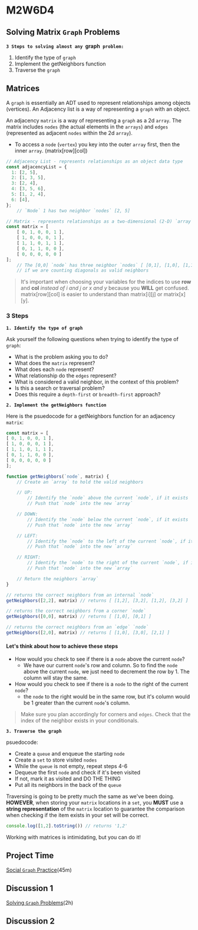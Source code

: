 # M2W6D4

## Solving Matrix `Graph` Problems

**`3 Steps to solving almost any `graph` problem:`**

1. Identify the type of `graph`
2. Implement the getNeighbors function
3. Traverse the `graph`

## Matrices

A `graph` is essentially an ADT used to represent relationships among objects (vertices). An Adjacency list is a way of representing a `graph` with an object.

An adjacency `matrix` is a way of representing a `graph` as a 2d `array`. The matrix includes `nodes` (the actual elements in the `arrays`) and `edges` (represented as adjacent `nodes` within the 2d `array`).

- To access a `node` (`vertex`) you key into the outer `array` first, then the inner `array`. (matrix[row][col])

```js
// Adjacency List - represents relationships as an object data type
const adjacencyList = {
  1: [2, 5],
  2: [1, 3, 5],
  3: [2, 4],
  4: [3, 5, 6],
  5: [1, 2, 4],
  6: [4],
};
    // `Node` 1 has two neighbor `nodes` [2, 5]

// Matrix - represents relationships as a two-dimensional (2-D) `array` data type
const matrix = [
    [ 0, 1, 0, 0, 1 ],
    [ 1, 0, 0, 0, 1 ],
    [ 1, 1, 0, 1, 1 ],
    [ 0, 1, 1, 0, 0 ],
    [ 0, 0, 0, 0, 0 ]
];
    // The [0,0] `node` has three neighbor `nodes` [ [0,1], [1,0], [1,1] ],
    // if we are counting diagonals as valid neighbors
```

> It's important when choosing your variables for the indices to use **row** and **col** *instead of i and j or x and y* because you **WILL** get confused. matrix[row][col] is easier to understand than matrix[i][j] or matrix[x][y].

### 3 Steps

**`1. Identify the type of graph`**

Ask yourself the following questions when trying to identify the type of `graph`:

- What is the problem asking you to do?
- What does the `matrix` represent?
- What does each `node` represent?
- What relationship do the `edges` represent?
- What is considered a valid neighbor, in the context of this problem?
- Is this a search or traversal problem?
- Does this require a `depth-first` or `breadth-first` approach?

**`2. Implement the getNeighbors function`**

Here is the psuedocode for a getNeighbors function for an adjacency `matrix`:

```js
const matrix = [
[ 0, 1, 0, 0, 1 ],
[ 1, 0, 0, 0, 1 ],
[ 1, 1, 0, 1, 1 ],
[ 0, 1, 1, 0, 0 ],
[ 0, 0, 0, 0, 0 ]
];

function getNeighbors(`node`, matrix) {
    // Create an `array` to hold the valid neighbors

    // UP: 
        // Identify the `node` above the current `node`, if it exists
        // Push that `node` into the new `array`

    // DOWN: 
        // Identify the `node` below the current `node`, if it exists
        // Push that `node` into the new `array`

    // LEFT: 
        // Identify the `node` to the left of the current `node`, if it exists
        // Push that `node` into the new `array`

    // RIGHT: 
        // Identify the `node` to the right of the current `node`, if it exists
        // Push that `node` into the new `array`

    // Return the neighbors `array`
}

// returns the correct neighbors from an internal `node`
getNeighbors([2,2], matrix) // returns [ [1,2], [3,2], [1,2], [3,2] ]

// returns the correct neighbors from a corner `node`
getNeighbors([0,0], matrix) // returns [ [1,0], [0,1] ]

// returns the correct neighbors from an `edge` `node`
getNeighbors([2,0], matrix) // returns [ [1,0], [3,0], [2,1] ]
```

#### Let's think about how to achieve these steps

- How would you check to see if there is a `node` above the current `node`?
  - We have our current `node`'s row and column. So to find the `node` above the current `node`, we just need to decrement the row by 1. The column will stay the same.
- How would you check to see if there is a `node` to the right of the current `node`?
  - the `node` to the right would be in the same row, but it's column would be 1 greater than the current `node`'s column.

> Make sure you plan accordingly for corners and `edges`. Check that the index of the neighbor exists in your conditionals.

**`3. Traverse the graph`**

psuedocode:

- Create a `queue` and enqueue the starting `node`
- Create a `set` to store visited `nodes`
- While the `queue` is not empty, repeat steps 4-6
- Dequeue the first `node` and check if it's been visited
- If not, mark it as visited and DO THE THING
- Put all its neighbors in the back of the `queue`

Traversing is going to be pretty much the same as we've been doing. **HOWEVER**, when storing your `matrix` locations in a `set`, you **MUST** use a **string representation** of the `matrix` location to guarantee the comparison when checking if the item exists in your set will be correct.

```js
console.log([1,2].toString()) // returns '1,2'
```

Working with matrices is intimidating, but you can do it!

## Project Time

[Social `Graph` Practice](https://open.appacademy.io/learn/js-py---pt-may-2022-online/week-12---sorts-and-`graphs`/social-`graph`-practice-part-1)(45m)

## Discussion 1

[Solving `Graph` Problems](https://open.appacademy.io/learn/js-py---pt-may-2022-online/week-12---sorts-and-`graphs`/solving-`graph`-problems-practice-part-1)(2h)

## Discussion 2
